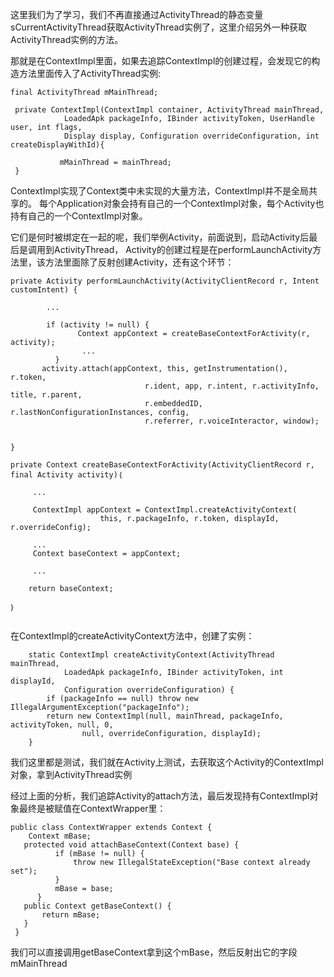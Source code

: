 
这里我们为了学习，我们不再直接通过ActivityThread的静态变量sCurrentActivityThread获取ActivityThread实例了，这里介绍另外一种获取ActivityThread实例的方法。



那就是在ContextImpl里面，如果去追踪ContextImpl的创建过程，会发现它的构造方法里面传入了ActivityThread实例:
```
final ActivityThread mMainThread;

 private ContextImpl(ContextImpl container, ActivityThread mainThread,
            LoadedApk packageInfo, IBinder activityToken, UserHandle user, int flags,
            Display display, Configuration overrideConfiguration, int createDisplayWithId){

           mMainThread = mainThread;
 }
```

ContextImpl实现了Context类中未实现的大量方法，ContextImpl并不是全局共享的。
每个Application对象会持有自己的一个ContextImpl对象，每个Activity也持有自己的一个ContextImpl对象。

它们是何时被绑定在一起的呢，我们举例Activity，前面说到，启动Activity后最后是调用到ActivityThread，
Activity的创建过程是在performLaunchActivity方法里，该方法里面除了反射创建Activity，还有这个环节：
```
private Activity performLaunchActivity(ActivityClientRecord r, Intent customIntent) {

        ...

        if (activity != null) {
               Context appContext = createBaseContextForActivity(r, activity);
                ...
          }
       activity.attach(appContext, this, getInstrumentation(), r.token,
                              r.ident, app, r.intent, r.activityInfo, title, r.parent,
                              r.embeddedID, r.lastNonConfigurationInstances, config,
                              r.referrer, r.voiceInteractor, window);


}

private Context createBaseContextForActivity(ActivityClientRecord r, final Activity activity)｛

     ...

     ContextImpl appContext = ContextImpl.createActivityContext(
                    this, r.packageInfo, r.token, displayId, r.overrideConfig);

     ...
     Context baseContext = appContext;

     ...

    return baseContext;

｝


```

在ContextImpl的createActivityContext方法中，创建了实例：

```
    static ContextImpl createActivityContext(ActivityThread mainThread,
            LoadedApk packageInfo, IBinder activityToken, int displayId,
            Configuration overrideConfiguration) {
        if (packageInfo == null) throw new IllegalArgumentException("packageInfo");
        return new ContextImpl(null, mainThread, packageInfo, activityToken, null, 0,
                null, overrideConfiguration, displayId);
    }
```


我们这里都是测试，我们就在Activity上测试，去获取这个Activity的ContextImpl对象，拿到ActivityThread实例

经过上面的分析，我们追踪Activity的attach方法，最后发现持有ContextImpl对象最终是被赋值在ContextWrapper里：
```
public class ContextWrapper extends Context {
    Context mBase;
   protected void attachBaseContext(Context base) {
          if (mBase != null) {
              throw new IllegalStateException("Base context already set");
          }
          mBase = base;
      }
   public Context getBaseContext() {
       return mBase;
   }
 }
```

我们可以直接调用getBaseContext拿到这个mBase，然后反射出它的字段mMainThread